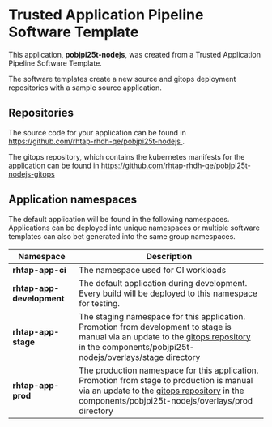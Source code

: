# Trusted Application Pipeline Software Template

This application, **pobjpi25t-nodejs**, was created from a Trusted Application Pipeline Software Template.

The software templates create a new source and gitops deployment repositories with a sample source application. 

## Repositories

The source code for your application can be found in [https://github.com/rhtap-rhdh-qe/pobjpi25t-nodejs ](https://github.com/rhtap-rhdh-qe/pobjpi25t-nodejs ).
 
The gitops repository, which contains the kubernetes manifests for the application can be found in 
[https://github.com/rhtap-rhdh-qe/pobjpi25t-nodejs-gitops ](https://github.com/rhtap-rhdh-qe/pobjpi25t-nodejs-gitops ) 

## Application namespaces 

The default application will be found in the following namespaces. Applications can be deployed into unique namespaces or multiple software templates can also bet generated into the same group namespaces.  

|  Namespace   |  Description   |  
| -------- | -------- |
| **rhtap-app-ci** | The namespace used for CI workloads |
| **rhtap-app-development** | The default application during development. Every build will be deployed to this namespace for testing. |
| **rhtap-app-stage** | The staging namespace for this application. Promotion from development to stage is manual via an update to the [gitops repository](https://github.com/rhtap-rhdh-qe/pobjpi25t-nodejs-gitops ) in the components/pobjpi25t-nodejs/overlays/stage directory |
| **rhtap-app-prod** | The production namespace for this application. Promotion from stage to production is manual via an update to the [gitops repository](https://github.com/rhtap-rhdh-qe/pobjpi25t-nodejs-gitops ) in the components/pobjpi25t-nodejs/overlays/prod directory |